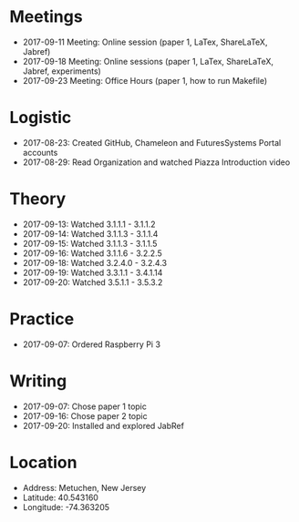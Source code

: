 # Meetings
* 2017-09-11 Meeting: Online session (paper 1, LaTex, ShareLaTeX, Jabref)
* 2017-09-18 Meeting: Online sessions (paper 1, LaTex, ShareLaTeX, Jabref, experiments)
* 2017-09-23 Meeting: Office Hours (paper 1, how to run Makefile)

# Logistic
* 2017-08-23: Created GitHub, Chameleon and FuturesSystems Portal accounts
* 2017-08-29: Read Organization and watched Piazza Introduction video

# Theory
* 2017-09-13: Watched 3.1.1.1 - 3.1.1.2
* 2017-09-14: Watched 3.1.1.3 - 3.1.1.4
* 2017-09-15: Watched 3.1.1.3 - 3.1.1.5
* 2017-09-16: Watched 3.1.1.6 - 3.2.2.5
* 2017-09-18: Watched 3.2.4.0 - 3.2.4.3
* 2017-09-19: Watched 3.3.1.1 - 3.4.1.14
* 2017-09-20: Watched 3.5.1.1 - 3.5.3.2

# Practice
* 2017-09-07: Ordered Raspberry Pi 3 

# Writing
* 2017-09-07: Chose paper 1 topic
* 2017-09-16: Chose paper 2 topic
* 2017-09-20: Installed and explored JabRef

# Location
* Address: Metuchen, New Jersey
* Latitude: 40.543160
* Longitude: -74.363205
